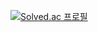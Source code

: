 
[![Solved.ac
프로필](http://mazassumnida.wtf/api/v2/generate_badge?boj={gyh040409})](https://solved.ac/{gyh040409})
